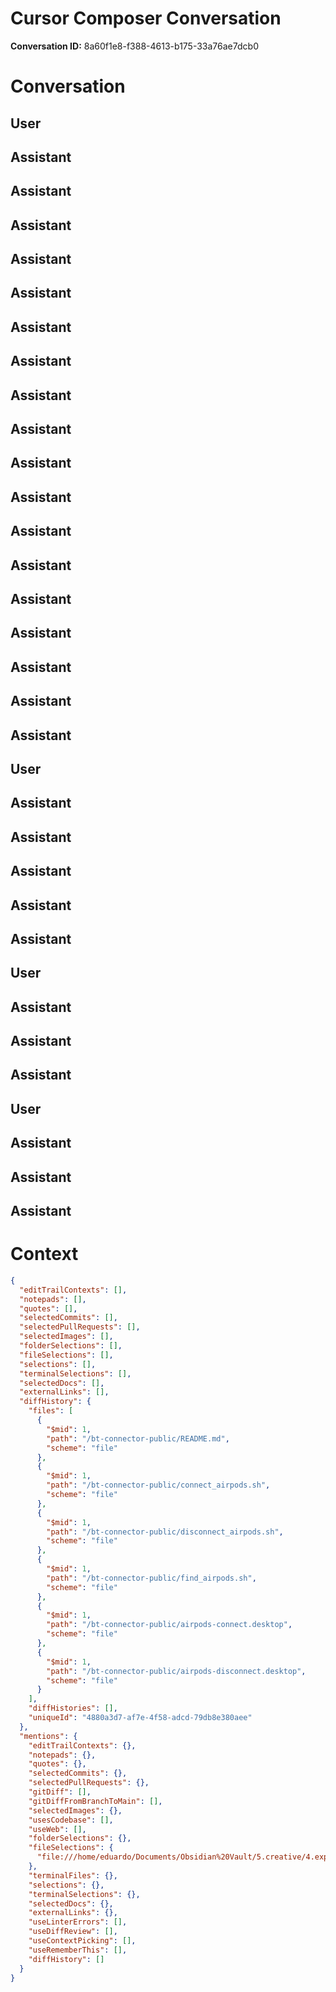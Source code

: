 # Cursor Composer Conversation

**Conversation ID:** 8a60f1e8-f388-4613-b175-33a76ae7dcb0

# Conversation

## User



## Assistant



## Assistant



## Assistant



## Assistant



## Assistant



## Assistant



## Assistant



## Assistant



## Assistant



## Assistant



## Assistant



## Assistant



## Assistant



## Assistant



## Assistant



## Assistant



## Assistant



## Assistant



## User



## Assistant



## Assistant



## Assistant



## Assistant



## Assistant



## User



## Assistant



## Assistant



## Assistant



## User



## Assistant



## Assistant



## Assistant



# Context

```json
{
  "editTrailContexts": [],
  "notepads": [],
  "quotes": [],
  "selectedCommits": [],
  "selectedPullRequests": [],
  "selectedImages": [],
  "folderSelections": [],
  "fileSelections": [],
  "selections": [],
  "terminalSelections": [],
  "selectedDocs": [],
  "externalLinks": [],
  "diffHistory": {
    "files": [
      {
        "$mid": 1,
        "path": "/bt-connector-public/README.md",
        "scheme": "file"
      },
      {
        "$mid": 1,
        "path": "/bt-connector-public/connect_airpods.sh",
        "scheme": "file"
      },
      {
        "$mid": 1,
        "path": "/bt-connector-public/disconnect_airpods.sh",
        "scheme": "file"
      },
      {
        "$mid": 1,
        "path": "/bt-connector-public/find_airpods.sh",
        "scheme": "file"
      },
      {
        "$mid": 1,
        "path": "/bt-connector-public/airpods-connect.desktop",
        "scheme": "file"
      },
      {
        "$mid": 1,
        "path": "/bt-connector-public/airpods-disconnect.desktop",
        "scheme": "file"
      }
    ],
    "diffHistories": [],
    "uniqueId": "4880a3d7-af7e-4f58-adcd-79db8e380aee"
  },
  "mentions": {
    "editTrailContexts": {},
    "notepads": {},
    "quotes": {},
    "selectedCommits": {},
    "selectedPullRequests": {},
    "gitDiff": [],
    "gitDiffFromBranchToMain": [],
    "selectedImages": {},
    "usesCodebase": [],
    "useWeb": [],
    "folderSelections": {},
    "fileSelections": {
      "file:///home/eduardo/Documents/Obsidian%20Vault/5.creative/4.experiments/bt-connector/bt-connector-public/README.md": []
    },
    "terminalFiles": {},
    "selections": {},
    "terminalSelections": {},
    "selectedDocs": {},
    "externalLinks": {},
    "useLinterErrors": [],
    "useDiffReview": [],
    "useContextPicking": [],
    "useRememberThis": [],
    "diffHistory": []
  }
}
```

